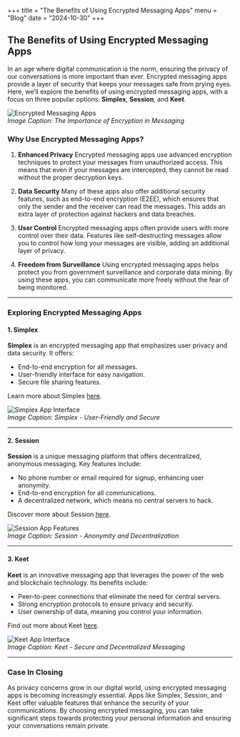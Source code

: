+++
title = "The Benefits of Using Encrypted Messaging Apps"
menu = "Blog"
date = "2024-10-30"
+++

## The Benefits of Using Encrypted Messaging Apps

In an age where digital communication is the norm, ensuring the privacy of our conversations is more important than ever. Encrypted messaging apps provide a layer of security that keeps your messages safe from prying eyes. Here, we’ll explore the benefits of using encrypted messaging apps, with a focus on three popular options: **Simplex**, **Session**, and **Keet**.

![Encrypted Messaging Apps](link-to-your-image1.jpg)  
*Image Caption: The Importance of Encryption in Messaging*

### Why Use Encrypted Messaging Apps?

1. **Enhanced Privacy**
   Encrypted messaging apps use advanced encryption techniques to protect your messages from unauthorized access. This means that even if your messages are intercepted, they cannot be read without the proper decryption keys.

2. **Data Security**
   Many of these apps also offer additional security features, such as end-to-end encryption (E2EE), which ensures that only the sender and the receiver can read the messages. This adds an extra layer of protection against hackers and data breaches.

3. **User Control**
   Encrypted messaging apps often provide users with more control over their data. Features like self-destructing messages allow you to control how long your messages are visible, adding an additional layer of privacy.

4. **Freedom from Surveillance**
   Using encrypted messaging apps helps protect you from government surveillance and corporate data mining. By using these apps, you can communicate more freely without the fear of being monitored.

---

### Exploring Encrypted Messaging Apps

#### 1. Simplex

**Simplex** is an encrypted messaging app that emphasizes user privacy and data security. It offers:
- End-to-end encryption for all messages.
- User-friendly interface for easy navigation.
- Secure file sharing features.

Learn more about Simplex [here](https://simplex.chat).

![Simplex App Interface](https://simplex.chat/img/hero/light/2fps/0005.webp)  
*Image Caption: Simplex - User-Friendly and Secure*

---

#### 2. Session

**Session** is a unique messaging platform that offers decentralized, anonymous messaging. Key features include:
- No phone number or email required for signup, enhancing user anonymity.
- End-to-end encryption for all communications.
- A decentralized network, which means no central servers to hack.

Discover more about Session [here](https://getsession.org).

![Session App Features](https://getsession.org/_next/image?url=%2Fassets%2Fimages%2Fui-showcase.png&w=3840&q=75)  
*Image Caption: Session - Anonymity and Decentralization*

---

#### 3. Keet

**Keet** is an innovative messaging app that leverages the power of the web and blockchain technology. Its benefits include:
- Peer-to-peer connections that eliminate the need for central servers.
- Strong encryption protocols to ensure privacy and security.
- User ownership of data, meaning you control your information.

Find out more about Keet [here](https://keet.io).

![Keet App Interface](https://keet.io/static/media/feature-private.6a13cfc4b27575a25314.png)  
*Image Caption: Keet - Secure and Decentralized Messaging*

---

### Case In Closing

As privacy concerns grow in our digital world, using encrypted messaging apps is becoming increasingly essential. Apps like Simplex, Session, and Keet offer valuable features that enhance the security of your communications. By choosing encrypted messaging, you can take significant steps towards protecting your personal information and ensuring your conversations remain private.

